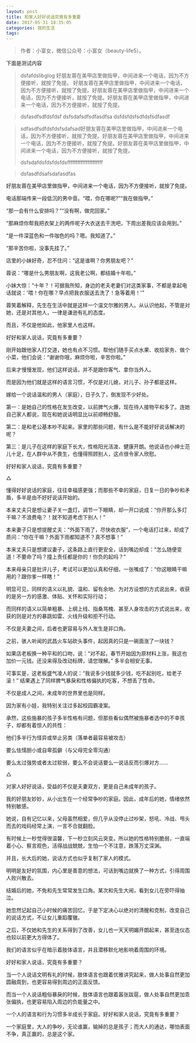 ```yaml
---
layout: post
title: 和家人好好说话究竟有多重要
date: 2017-05-31 18:35:05
categories: 我的生活
tags: 
---
```



> 作者：小富女，微信公众号：小富女（beauty-life5）。

下面是测试内容

<blockquote>
dsfafdslibglog
好朋友蓉在美甲店里做指甲，中间进来一个电话，因为不方便接听，就按了免提。
好朋友蓉在美甲店里做指甲，中间进来一个电话，因为不方便接听，就按了免提。好朋友蓉在美甲店里做指甲，中间进来一个电话，因为不方便接听，就按了免提。好朋友蓉在美甲店里做指甲，中间进来一个电话，因为不方便接听，就按了免提。
</blockquote>

>dsfasdfsdfdsfdsf
>dsfsdafsdfsdfasdfsa
>dsfdsfdsfsdfdsfsdfasdf

>sdfasdfsdfdsfdsfsdafsad好朋友蓉在美甲店里做指甲，中间进来一个电话，因为不方便接听，就按了免提。好朋友蓉在美甲店里做指甲，中间进来一个电话，因为不方便接听，就按了免提。好朋友蓉在美甲店里做指甲，中间进来一个电话，因为不方便接听，就按了免提。
>
>dsfsdafdsfdsfdsfdsfffffffffffffffffffff

>dsfasdfdsafsdafasdfas


好朋友蓉在美甲店里做指甲，中间进来一个电话，因为不方便接听，就按了免提。

电话那端传来一段低沉的男中音。“喂，你在哪呢?”“我在做指甲。”

“那一会有什么安排吗？”“没有啊，做完回家。”

“那麻烦你帮我把衣架上的两件呢子大衣送去干洗吧，下周出差我应该会用到。”

“是一件深蓝色和一件咖色的吗？嗯。我知道了。”

“那辛苦你啦，没事先挂了。”

店里的小妹好奇，忍不住问：“这是谁啊？你男朋友吧？”

蓉说：“哪是什么男朋友啊，这我老公啊，都结婚十年啦。”

小妹大惊：“十年？！可据我所知，身边的老夫老妻们对这类家事，不都是拿起电话就说：'喂！你在哪？早点把我衣服送去洗了！急等着用！'”

蓉笑着解释，先生在生活中就是这样一个温文尔雅的男人。从认识他起，不管是对她，还是对其他人，一律是谦逊有礼的态度。

而且，不仅是他如此，他家里人也这样。

好好和家人说话，究竟有多重要？

刚开始跟他家人打交道，她也有点不习惯。帮他们随手买点水果、收拾家务、做个小菜，他们会说：“谢谢你哦，麻烦你啦，辛苦你啦。”

后来才慢慢发现，他们这样说话，并不是跟你客气、拿你当外人。

而是因为他们就是这样的语言习惯，不仅是对儿媳，对儿子、孙子都是这样。

嫁给一个说话温和的男人（家庭），日子久了，倒发现不少好处。

第一：是她自己的性格在发生改变，以前脾气火爆，现在待人接物平和多了。连她自己家人都说，现在和她说话明显比以前顺畅舒服。

第二：是和老公基本吵不起来。家里的那些问题，有什么是不能好好说话解决的呢？

第三：是儿子在这样的家庭下长大，性格阳光活泼、健康开朗。他说话也小绅士范儿十足，在人群中从不畏生，也懂得照顾别人，这点很令家人欣慰。

好好和家人说话，究竟有多重要？

△

懂得好好说话的家庭，往往幸福感更强；而那些不幸的家庭，日复一日的争吵和矛盾，多半是由不好好说话开始的。

本来丈夫只是想让妻子关一盏灯，调节一下眼睛，却一开口说成：“你开那么多灯干嘛？不浪费电？！就不知道考虑下别人！”

本来妻子只是想提醒丈夫：“外面下雨了，尽快收衣服”，一个电话打过来，却成了质问：“你在干嘛？外面下雨都知道不？真不想事！”

本来丈夫只是想建议妻子，这条路上直行更安全，话到嘴边却成：“怎么随便变道！不要命了吗？撞上责任都是你的！你负的起吗？”

本来母亲只是批评儿子，考试可以更加认真和仔细，一张嘴成了：“你这眼睛干嘛用的？跟你爹一样瞎！”

明显可见，同样的语义以礼貌、温和、留有余地、为对方设想的方式说出来，收获的是另一方的感激、体贴、关怀和实际行动；

而同样的语义以简单粗暴、上纲上线、指桑骂槐、甚至人身攻击的方式说出来，收获的则是对方的暴跳如雷、火线升级和拒不行动。

不仅是夫妻之间，后者也更容易与外人发生是非口角。

之前，骇人听闻的武昌火车站砍头事件，起因真的只是一碗面涨了一块钱？

如果店老板换一种平和的口吻，说：“对不起，春节开始因为原材料上涨，我这也加价一元钱。还没来得及改动标牌，请您理解。” 多半会相安无事。

可事实是，这老板盛气凌人的说：“我说多少钱就多少钱，吃不起别吃，给老子滚！” 结果遇上了同样脾气暴戾和性格偏执的吃客，不想丢了性命。

不仅是成人之间，未成年的世界里也是同样。

因为家有小娃，我特别关注过多起校园霸凌案。

承然，这些施暴的孩子多半性格有问题，但那些看似偶然被施暴者选中的不幸孩子，却都有着惊人的共性：

他们多半行为怪异或举止另类（落单者最容易被攻击）

要么怯懦胆小或自卑孤僻（与父母完全零沟通）

要么太过强势或者太过软弱，要么不会说话要么一说话反而引爆对方……

△

对家人好好说话，受益的不仅是夫妻双方，更是自己未成年的孩子。

我的好朋友妙妙，从小出生在一个经常争吵的家庭。因此，成年后的她，情绪依然特别敏感。

她说，自有记忆以来，父母虽然相爱，但几乎从没停止过吵架，怒吼、冷战、甩头而去的戏码经常上演，一言不合就翻脸。

有时候上一秒觉得很温馨，下一秒立刻风云突变。所以她的性格特别脆弱，一直端着小心、察言观色，活得战战兢兢，生怕一个不注意，跌落万丈深渊。

并且，长大后的她，说话方式也似乎复制了家人的模式。

明明是友好的氛围，内心里是善意的想法，可话到嘴边就换了一种方式，引得周围人败兴散去。

结婚后的她，不免和先生常常发生口角。某次和先生大闹，看到女儿在旁吓得抽泣。

她忽然记起自己小时候的痛苦回忆，于是下定决心以绝对的清醒和克制，改变自己的说话方式，不让女儿重蹈覆辙。

之后，不仅她和先生的关系得到了改善，女儿也一天天明媚开朗起来，甚至连仪态也较以前更大方得体了。

我们的语言似乎在暗示着肢体语言，并且潜移默化地影响着周围的环境。

好好和家人说话，究竟有多重要？

当一个人说话文明有礼的时候，肢体语言也跟着优雅讲究起来，做人处事自然更加圆融周到，也更容易得到周边的正面反馈。

而当一个人说话粗俗暴戾的时候，肢体语言也跟着嚣张跋扈，做人处事自然更加乖张偏执，也更容易陷入周边的负能量之中。

一个人的语言和行为习惯多半成长于家庭。好好和家人说话，究竟有多重要？

一个家庭里，大人的争吵，无论谁赢，输掉的总是孩子；而大人的通达，哪怕表面不争，真正赢的，总是这个家。


